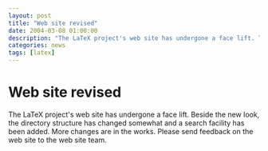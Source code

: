 ```yaml
---
layout: post
title: "Web site revised"
date: 2004-03-08 01:00:00
description: "The LaTeX project's web site has undergone a face lift. The directory structure has changed somewhat and a search facility has been added. More changes are in the works."
categories: news
tags: [latex]
---
```


# Web site revised

The LaTeX project's web site has undergone a face lift. Beside the new look, the directory structure has changed somewhat and a search facility has been added. More changes are in the works. Please send feedback on the web site to the web site team. 
